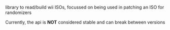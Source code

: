 library to read/build wii ISOs, focussed on being used in patching an ISO for randomizers

Currently, the api is **NOT** considered stable and can break between versions
